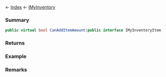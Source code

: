 ← [Index](Api-Index) ← [IMyInventory](VRage.Game.ModAPI.Ingame.IMyInventory)

### Summary

```csharp
public virtual bool CanAddItemAmount(public interface IMyInventoryItem item, public sealed struct MyFixedPoint amount)
```

### Returns

### Example

### Remarks

